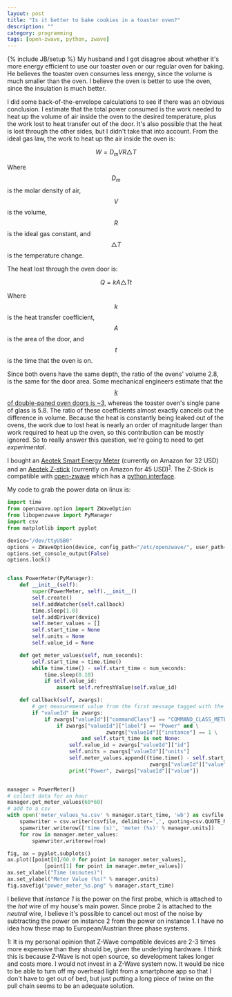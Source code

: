 ```yaml
---
layout: post
title: "Is it better to bake cookies in a toaster oven?"
description: ""
category: programming 
tags: [open-zwave, python, zwave]
---
```

{% include JB/setup %}
My husband and I got disagree about whether it's more energy efficient to use our toaster oven or our regular oven for baking. He believes the toaster oven consumes less energy, since the volume is much smaller than the oven. I believe the oven is better to use the oven, since the insulation is much better.

I did some back-of-the-envelope calculations to see if there was an obvious conclusion. I estimate that the total power consumed is the work needed to heat up the volume of air inside the oven to the desired temperature, plus the work lost to heat transfer out of the door. It's also possible that the heat is lost through the other sides, but I didn't take that into account. From the ideal gas law, the work to heat up the air inside the oven is:

$$W = D_mVR\triangle T$$

Where $$D_m$$ is the molar density of air, $$V$$ is the volume, $$R$$ is the ideal gas constant, and $$\triangle T$$ is the temperature change.

The heat lost through the oven door is:

$$Q = kA\triangle Tt$$

Where $$k$$ is the heat transfer coefficient, $$A$$ is the area of the door, and $$t$$ is the time that the oven is on.

Since both ovens have the same depth, the ratio of the ovens' volume 2.8, is the same for the door area. Some mechanical engineers estimate that the [$$k$$ of double-paned oven doors is ~3](http://www.esss.com.br/events/ansys2014/colombia/pdf/02_1540.pdf), whereas the toaster oven's single pane of glass is 5.8. The ratio of these coefficients almost exactly cancels out the difference in volume. Because the heat is constantly being leaked out of the ovens, the work due to lost heat is nearly an order of magnitude larger than work required to heat up the oven, so this contribution can be mostly ignored. So to really answer this question, we're going to need to get *experimental*. 

I bought an [Aeotek Smart Energy Meter](https://www.amazon.com/Aeon-Labs-AEDSB09104ZWUS-Aeotec-Monitor/dp/B00DIBSKFU/) (currently on Amazon for 32 USD) and an [Aeotek Z-stick](https://www.amazon.com/Aeotec-Z-Stick-Z-Wave-create-gateway/dp/B00X0AWA6E/) (currently on Amazon for 45 USD)<sup>[1](#myfootnote1)</sup>. The Z-Stick is compatible with [open-zwave](http://www.openzwave.com/) which has a [python interface](https://github.com/OpenZWave/python-openzwave).

My code to grab the power data on linux is:

```python
import time
from openzwave.option import ZWaveOption
from libopenzwave import PyManager
import csv
from matplotlib import pyplot

device="/dev/ttyUSB0"
options = ZWaveOption(device, config_path="/etc/openzwave/", user_path=".", cmd_line="")
options.set_console_output(False)
options.lock()


class PowerMeter(PyManager):
    def __init__(self):
        super(PowerMeter, self).__init__()
        self.create()
        self.addWatcher(self.callback)
        time.sleep(1.0)
        self.addDriver(device)
        self.meter_values = []
        self.start_time = None
        self.units = None
        self.value_id = None

    def get_meter_values(self, num_seconds):
        self.start_time = time.time()
        while time.time() - self.start_time < num_seconds:
            time.sleep(0.10)
            if self.value_id:
                assert self.refreshValue(self.value_id)

    def callback(self, zwargs):
        # get measurement value from the first message tagged with the sensor we want
        if "valueId" in zwargs:
            if zwargs["valueId"]["commandClass"] == "COMMAND_CLASS_METER":
                if zwargs["valueId"]["label"] == "Power" and \
                                zwargs["valueId"]["instance"] == 1 \
                        and self.start_time is not None:
                    self.value_id = zwargs["valueId"]["id"]
                    self.units = zwargs["valueId"]["units"]
                    self.meter_values.append((time.time() - self.start_time,
                                              zwargs["valueId"]["value"]))
                    print("Power", zwargs["valueId"]["value"])


manager = PowerMeter()
# collect data for an hour
manager.get_meter_values(60*60)
# add to a csv
with open('meter_values_%s.csv' % manager.start_time, 'wb') as csvfile:
    spamwriter = csv.writer(csvfile, delimiter=',', quoting=csv.QUOTE_MINIMAL)
    spamwriter.writerow(['time (s)', 'meter (%s)' % manager.units])
    for row in manager.meter_values:
        spamwriter.writerow(row)

fig, ax = pyplot.subplots()
ax.plot([point[0]/60.0 for point in manager.meter_values],
            [point[1] for point in manager.meter_values])
ax.set_xlabel("Time (minutes)")
ax.set_ylabel("Meter Value (%s)" % manager.units)
fig.savefig("power_meter_%s.png" % manager.start_time)
```

I believe that *instance 1* is the power on the first probe, which is attached to the *hot* wire of my house's main power. Since probe 2 is attached to the *neutral* wire, I believe it's possible to cancel out most of the noise by subtracting the power on instance 2 from the power on instance 1. I have no idea how these map to European/Austrian three phase systems. 


<script type="text/javascript" async
  src="https://cdnjs.cloudflare.com/ajax/libs/mathjax/2.7.1/MathJax.js">
</script>

<a name="myfootnote1">1</a>: It is my personal opinion that Z-Wave compatible devices are 2-3 times more expensive than they should be, given the underlying hardware. I think this is because Z-Wave is not open source, so development takes longer and costs more. I would not invest in a Z-Wave system now. It would be nice to be able to turn off my overhead light from a smartphone app so that I don't have to get out of bed, but just putting a long piece of twine on the pull chain seems to be an adequate solution.

